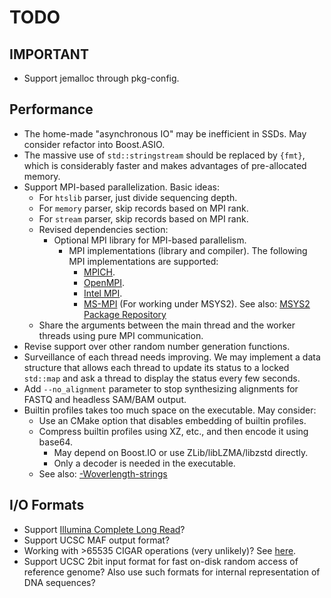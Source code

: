 # TODO

## IMPORTANT

- Support jemalloc through pkg-config.

## Performance

- The home-made "asynchronous IO" may be inefficient in SSDs. May consider refactor into Boost.ASIO.
- The massive use of `std::stringstream` should be replaced by `{fmt}`, which is considerably faster and makes advantages of pre-allocated memory.
- Support MPI-based parallelization. Basic ideas:
  - For `htslib` parser, just divide sequencing depth.
  - For `memory` parser, skip records based on MPI rank.
  - For `stream` parser, skip records based on MPI rank.
  - Revised dependencies section:
    - Optional MPI library for MPI-based parallelism.
      - MPI implementations (library and compiler). The following MPI implementations are supported:
        - [MPICH](https://www.mpich.org/).
        - [OpenMPI](https://www.open-mpi.org/).
        - [Intel MPI](https://www.intel.com/content/www/us/en/developer/tools/oneapi/mpi-library.html).
        - [MS-MPI](https://learn.microsoft.com/en-us/message-passing-interface/microsoft-mpi) (For working under MSYS2). See also: [MSYS2 Package Repository](https://packages.msys2.org/packages/mingw-w64-x86_64-msmpi)
  - Share the arguments between the main thread and the worker threads using pure MPI communication.
- Revise support over other random number generation functions.
- Surveillance of each thread needs improving. We may implement a data structure that allows each thread to update its status to a locked `std::map` and ask a thread to display the status every few seconds.
- Add `--no_alignment` parameter to stop synthesizing alignments for FASTQ and headless SAM/BAM output.
- Builtin profiles takes too much space on the executable. May consider:
  - Use an CMake option that disables embedding of builtin profiles.
  - Compress builtin profiles using XZ, etc., and then encode it using base64.
    - May depend on Boost.IO or use ZLib/libLZMA/libzstd directly.
    - Only a decoder is needed in the executable.
  - See also: [-Woverlength-strings](https://gcc.gnu.org/onlinedocs/gcc/Warning-Options.html#index-Woverlength-strings)

## I/O Formats

- Support [Illumina Complete Long Read](https://www.illumina.com/products/by-brand/complete-long-reads-portfolio.html)?
- Support UCSC MAF output format?
- Working with >65535 CIGAR operations (very unlikely)? See [here](https://github.com/lh3/minimap2?tab=readme-ov-file#working-with-65535-cigar-operations).
- Support UCSC 2bit input format for fast on-disk random access of reference genome? Also use such formats for internal representation of DNA sequences?
